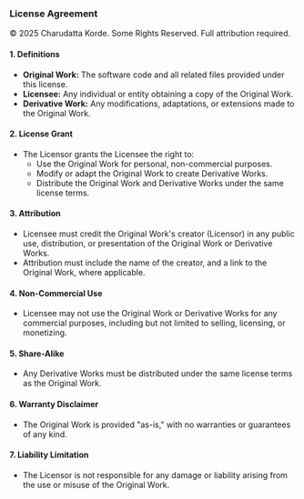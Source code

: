 ### **License Agreement**

© 2025 Charudatta Korde. Some Rights Reserved. Full attribution required.

#### 1. **Definitions**
   - **Original Work:** The software code and all related files provided under this license.
   - **Licensee:** Any individual or entity obtaining a copy of the Original Work.
   - **Derivative Work:** Any modifications, adaptations, or extensions made to the Original Work.

#### 2. **License Grant**
   - The Licensor grants the Licensee the right to:
     - Use the Original Work for personal, non-commercial purposes.
     - Modify or adapt the Original Work to create Derivative Works.
     - Distribute the Original Work and Derivative Works under the same license terms.

#### 3. **Attribution**
   - Licensee must credit the Original Work's creator (Licensor) in any public use, distribution, or presentation of the Original Work or Derivative Works.
   - Attribution must include the name of the creator, and a link to the Original Work, where applicable.

#### 4. **Non-Commercial Use**
   - Licensee may not use the Original Work or Derivative Works for any commercial purposes, including but not limited to selling, licensing, or monetizing.

#### 5. **Share-Alike**
   - Any Derivative Works must be distributed under the same license terms as the Original Work.

#### 6. **Warranty Disclaimer**
   - The Original Work is provided "as-is," with no warranties or guarantees of any kind.

#### 7. **Liability Limitation**
   - The Licensor is not responsible for any damage or liability arising from the use or misuse of the Original Work.
